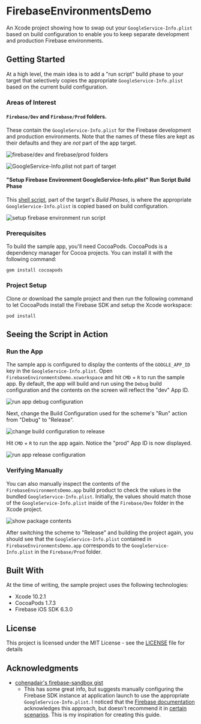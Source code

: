 # FirebaseEnvironmentsDemo

An Xcode project showing how to swap out your `GoogleService-Info.plist` based on build configuration to enable you to keep separate development and production Firebase environments.

## Getting Started

At a high level, the main idea is to add a "run script" build phase to your target that selectively copies the appropriate `GoogleService-Info.plist` based on the current build configuration.

### Areas of Interest

#### `Firebase/Dev` and `Firebase/Prod` folders.

These contain the `GoogleService-Info.plist` for the Firebase development and production environments. Note that the names of these files are kept as their defaults and they are *not* part of the app target.

![firebase/dev and firebase/prod folders](./Images/firebase_dev-firebae_prod-folders.png)

![GoogleService-Info.plist not part of target](./Images/not-part-of-target.png)

#### "Setup Firebase Environment GoogleService-Info.plist" Run Script Build Phase

This [shell script](https://gist.github.com/tylermilner/f8e9121d62c890cb707bc1810a7d57d9), part of the target's *Build Phases*, is where the appropriate `GoogleService-Info.plist` is copied based on build configuration.

![setup firebase environment run script](./Images/setup-firebase-environment-run-script.png)

### Prerequisites

To build the sample app, you'll need CocoaPods. CocoaPods is a dependency manager for Cocoa projects. You can install it with the following command:

```
gem install cocoapods
```

### Project Setup

Clone or download the sample project and then run the following command to let CocoaPods install the Firebase SDK and setup the Xcode workspace:

```
pod install
```

## Seeing the Script in Action

### Run the App

The sample app is configured to display the contents of the `GOOGLE_APP_ID` key in the `GoogleService-Info.plist`. Open `FirebaseEnvironmentsDemo.xcworkspace` and hit `CMD` + `R` to run the sample app. By default, the app will build and run using the `Debug` build configuration and the contents on the screen will reflect the "dev" App ID.

![run app debug configuration](./Images/run-app-debug.png)

Next, change the Build Configuration used for the scheme's "Run" action from "Debug" to "Release".

![change build configuration to release](./Images/change-scheme-release.png)

Hit `CMD` + `R` to run the app again. Notice the "prod" App ID is now displayed.

![run app release configuration](./Images/run-app-release.png)

### Verifying Manually

You can also manually inspect the contents of the `FirebaseEnvironmentsDemo.app` build product to check the values in the bundled `GoogleService-Info.plist`. Initially, the values should match those of the `GoogleService-Info.plist` inside of the `Firebase/Dev` folder in the Xcode project.

![show package contents](./Images/show-package-contents.png)

After switching the scheme to "Release" and building the project again, you should see that the `GoogleService-Info.plist` contained in `FirebaseEnvironmentsDemo.app` corresponds to the `GoogleService-Info.plist` in the `Firebase/Prod` folder.

## Built With

At the time of writing, the sample project uses the following technologies:

* Xcode 10.2.1
* CocoaPods 1.7.3
* Firebase iOS SDK 6.3.0

## License

This project is licensed under the MIT License - see the [LICENSE](LICENSE) file for details

## Acknowledgments

* [cohenadair's firebase-sandbox gist](https://gist.github.com/cohenadair/3a2aff5084603bfa65824f09cf74206e)
    * This has some great info, but suggests manually configuring the Firebase SDK instance at application launch to use the appropriate `GoogleService-Info.plist`. I noticed that the [Firebase documentation](https://firebase.google.com/docs/configure/#support_multiple_environments_in_your_ios_application) acknowledges this approach, but doesn't recommend it in [certain scenarios](https://firebase.google.com/docs/configure/#reliable-analytics). This is my inspiration for creating this guide.

